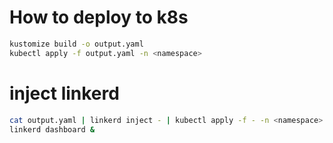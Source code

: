 # How to deploy to k8s
```bash
kustomize build -o output.yaml
kubectl apply -f output.yaml -n <namespace>
```

# inject linkerd
```bash
cat output.yaml | linkerd inject - | kubectl apply -f - -n <namespace>
linkerd dashboard &
```
